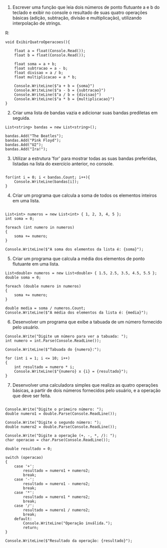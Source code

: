 1. Escrever uma função que leia dois números de ponto flutuante a e b do teclado e exibir no console o resultado de suas quatro operações básicas (adição, subtração, divisão e multiplicação), utilizando interpolação de strings.

R:

```
void ExibirQuatroOperacoes(){

    float a = float(Console.Read());
    float b = float(Console.Read());

    float soma = a + b;
    float subtracao = a - b;
    float divisao = a / b;
    float multiplicacao = a * b;

    Console.WriteLine($"a + b = {soma}")
    Console.WriteLine($"a - b = {subtracao}")
    Console.WriteLine($"a / b = {divisao}")
    Console.WriteLine($"a * b = {multiplicacao}")
}
```

2. Criar uma lista de bandas vazia e adicionar suas bandas prediletas em seguida.

```
List<string> bandas = new List<string>();

bandas.Add("The Beatles");
bandas.Add("Pink Floyd");
bandas.Add("U2");
bandas.Add("Ira!");

```

3. Utilizar a estrutura 'for' para mostrar todas as suas bandas preferidas, listadas na lista do exercício anterior, no console.

```

for(int i = 0; i < bandas.Count; i++){
    Console.WriteLine(bandas[i]);
}

```

4. Criar um programa que calcula a soma de todos os elementos inteiros em uma lista.

```

List<int> numeros = new List<int> { 1, 2, 3, 4, 5 };
int soma = 0;

foreach (int numero in numeros)
{
    soma += numero;
}

Console.WriteLine($"A soma dos elementos da lista é: {soma}");

```

5. Criar um programa que calcula a média dos elementos de ponto flutuante em uma lista.


```
List<double> numeros = new List<double> { 1.5, 2.5, 3.5, 4.5, 5.5 };
double soma = 0;

foreach (double numero in numeros)
{
    soma += numero;
}

double media = soma / numeros.Count;
Console.WriteLine($"A média dos elementos da lista é: {media}");
```

6. Desenvolver um programa que exibe a tabuada de um número fornecido pelo usuário.


```
Console.Write("Digite um número para ver a tabuada: ");
int numero = int.Parse(Console.ReadLine());

Console.WriteLine($"Tabuada do {numero}:");

for (int i = 1; i <= 10; i++)
{
    int resultado = numero * i;
    Console.WriteLine($"{numero} x {i} = {resultado}");
}

```

7. Desenvolver uma calculadora simples que realiza as quatro operações básicas, a partir de dois números fornecidos pelo usuário, e a operação que deve ser feita.

```

Console.Write("Digite o primeiro número: ");
double numero1 = double.Parse(Console.ReadLine());

Console.Write("Digite o segundo número: ");
double numero2 = double.Parse(Console.ReadLine());

Console.Write("Digite a operação (+, -, *, /): ");
char operacao = char.Parse(Console.ReadLine());

double resultado = 0;

switch (operacao)
{
    case '+':
        resultado = numero1 + numero2;
        break;
    case '-':
        resultado = numero1 - numero2;
        break;
    case '*':
        resultado = numero1 * numero2;
        break;
    case '/':
        resultado = numero1 / numero2;
        break;
    default:
        Console.WriteLine("Operação inválida.");
        return;
}

Console.WriteLine($"Resultado da operação: {resultado}");
```
